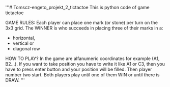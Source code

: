 '''# Tomscz-engeto_projekt_2_tictactoe
This is python code of game tictactoe

GAME RULES:
Each player can place one mark (or stone)
per turn on the 3x3 grid. The WINNER is
who succeeds in placing three of their
marks in a:
* horizontal,
* vertical or
* diagonal row


HOW TO PLAY?
In the game are alfanumeric coordinates
for example (A1, B2...). 
If you want to take position you have to
write it like A1 or C3, then you have
to press enter button and your position
will be filled. Then player number two
start. Both players play until one of
them WIN or until there is DRAW.
'''
